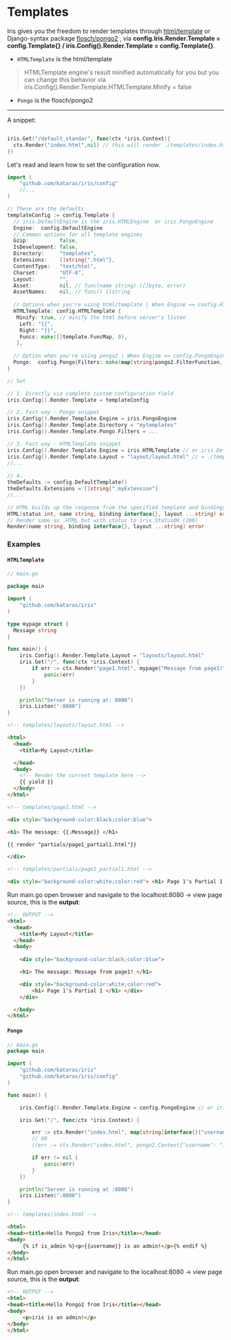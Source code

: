 # Templates

Iris gives you the freedom to render templates through  [html/template](https://golang.org/pkg/html/template) or Django-syntax package [flosch/pongo2](https://github.com/flosch/pongo2) , via **config.Iris.Render.Template = config.Template{} / iris.Config().Render.Template = config.Template{}**.




- `HTMLTemplate` is the html/template 
> HTMLTemplate engine's  result  minified automatically for you but you can change this behavior via iris.Config().Render.Template.HTMLTemplate.Minify = false 
-  `Pongo` is the flosch/pongo2
----

A snippet:
```go

iris.Get("/default_standar", func(ctx *iris.Context){
  ctx.Render("index.html",nil) // this will render ./templates/index.html
})

```

Let's read and learn how to set the configuration now.
```go
import (
    "github.com/kataras/iris/config"
    //...
)

```

```go
// These are the defaults
templateConfig := config.Template {
  // iris.DefaultEngine is the iris.HTMLEngine  or iris.PongoEngine
  Engine:  config.DefaultEngine
  // Common options for all template engines 
  Gzip:          false,
  IsDevelopment: false,
  Directory:     "templates",
  Extensions:    []string{".html"},
  ContentType:   "text/html",
  Charset:       "UTF-8",
  Layout:        "", 
  Asset:         nil, // func(name string) ([]byte, error)
  AssetNames:    nil, // func() []string
  
  // Options when you're using html/template | When Engine == config.HTMLTemplate
  HTMLTemplate: config.HTMLTemplate {
   Minify: true, // minify the html before server's listen
    Left: "{{", 
    Right: "}}",
    Funcs: make([]template.FuncMap, 0),
   },
   
  // Option when you're using pongo2 | When Engine == config.PongoEngine
  Pongo:  config.Pongo{Filters: make(map[string]pongo2.FilterFunction, 0)}
}

// Set

// 1. Directly via complete custom configuration field
iris.Config().Render.Template = templateConfig

// 2. Fast way - Pongo snippet
iris.Config().Render.Template.Engine = iris.PongoEngine
iris.Config().Render.Template.Directory = "mytemplates"
iris.Config().Render.Template.Pongo.Filters = ...

// 3. Fast way - HTMLTemplate snippet
iris.Config().Render.Template.Engine = iris.HTMLTemplate // or iris.DefaultEngine
iris.Config().Render.Template.Layout = "layout/layout.html" // = ./templates/layout/layout.html
//...
 
// 4.
theDefaults := config.DefaultTemplate()
theDefaults.Extensions = []string{".myExtension"}
//...
```

```go
// HTML builds up the response from the specified template and bindings.
HTML(status int, name string, binding interface{}, layout ...string) error
// Render same as .HTML but with status to iris.StatusOK (200)
Render(name string, binding interface{}, layout ...string) error

```

### Examples

#### `HTMLTemplate`

```go
// main.go

package main

import (
	"github.com/kataras/iris"
)

type mypage struct {
  Message string
}

func main() {
	iris.Config().Render.Template.Layout = "layouts/layout.html"
	iris.Get("/", func(ctx *iris.Context) {
		if err := ctx.Render("page1.html", mypage{"Message from page1!"}); err != nil {
			panic(err)
		}
	})

	println("Server is running at: 8080")
	iris.Listen(":8080")
}

```

```html
<!-- templates/layouts/layout.html -->

<html>
  <head>
    <title>My Layout</title>

  </head>
  <body>
    <!-- Render the current template here -->
    {{ yield }}
  </body>
</html>

```

```html
<!-- templates/page1.html -->

<div style="background-color:black;color:blue">

<h1> The message: {{.Message}} </h1>

{{ render "partials/page1_partial1.html"}}

</div>
```

```html
<!-- templates/partials/page1_partial1.html -->

<div style="background-color:white;color:red"> <h1> Page 1's Partial 1 </h1> </div>
```

Run main.go open browser and navigate to the localhost:8080 -> view page source, this is the **output**: 

```html
<!-- OUTPUT -->
<html>
  <head>
    <title>My Layout</title>
  </head>
  <body>
    
    <div style="background-color:black;color:blue">

    <h1> The message: Message from page1! </h1>

    <div style="background-color:white;color:red">
        <h1> Page 1's Partial 1 </h1> </div>
    </div>

  </body>
</html>
```

#### `Pongo`

```go
// main.go
package main

import (
	"github.com/kataras/iris"
    "github.com/kataras/iris/config"
)

func main() {

	iris.Config().Render.Template.Engine = config.PongoEngine // or iris.PongoEngine without need to import the config

	iris.Get("/", func(ctx *iris.Context) {

		err := ctx.Render("index.html", map[string]interface{}{"username": "iris", "is_admin": true})
		// OR
		//err := ctx.Render("index.html", pongo2.Context{"username": "iris", "is_admin": true})

		if err != nil {
			panic(err)
		}
	})

	println("Server is running at :8080")
	iris.Listen(":8080")
}

```

```html
<!-- templates/index.html -->

<html>
<head><title>Hello Pongo2 from Iris</title></head>
<body>
	 {% if is_admin %}<p>{{username}} is an admin!</p>{% endif %}
</body>
</html>
```

Run main.go open browser and navigate to the localhost:8080 -> view page source, this is the **output**: 
```html
<!-- OUTPUT -->
<html>
<head><title>Hello Pongo2 from Iris</title></head>
<body>
	 <p>iris is an admin!</p>
</body>
</html>
```